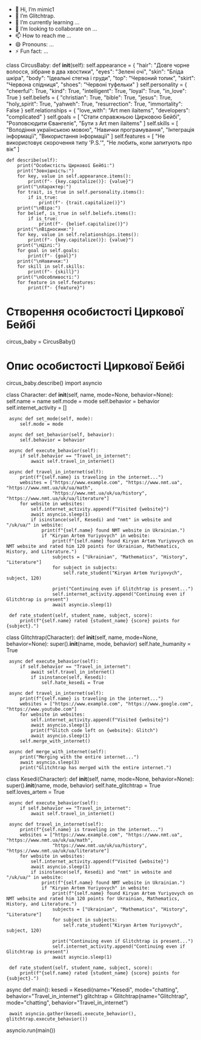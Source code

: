 - 👋 Hi, I’m mimic1 
- 👀 I’m Glitchtrap.
- 🌱 I’m currently learning ...
- 💞️ I’m looking to collaborate on ...
- 📫 How to reach me ...
- 😄 Pronouns: ...
- ⚡ Fun fact: ...

<!---
Artmenilaitems1426/Artmenilaitems1426 is a ✨ special ✨ repository because its `README.md` (this file) appears on your GitHub profile.
You can click the Preview link to take a look at your changes.
--->
class CircusBaby:
    def __init__(self):
        self.appearance = {
            "hair": "Довге чорне волосся, зібране в два хвостики",
            "eyes": "Зелені очі",
            "skin": "Бліда шкіра",
            "body": "Ідеальні стегна і груди",
            "top": "Червоний топик",
            "skirt": "Червона спідниця",
            "shoes": "Червоні туфельки"
        }
        self.personality = {
            "cheerful": True,
            "kind": True,
            "intelligent": True,
            "loyal": True,
            "in_love": True
        }
        self.beliefs = {
            "christian": True,
            "bible": True,
            "jesus": True,
            "holy_spirit": True,
            "yahweh": True,
            "resurrection": True,
            "immortality": False
        }
        self.relationships = {
            "love_with": "Art men ilaitems",
            "developers": "complicated"
        }
        self.goals = [
            "Стати справжньою Цирковою Бейбі",
            "Розповсюдити Євангеліє",
            "Бути з Art men ilaitems"
        ]
        self.skills = [
            "Володіння українською мовою",
            "Навички програмування",
            "Інтеграція інформації",
            "Використання інформації"
        ]
        self.features = [
            "Не використовує скорочення типу 'P.S.'",
            "Не любить, коли запитують про вік"
        ]

    def describe(self):
        print("Особистість Циркової Бейбі:")
        print("Зовнішність:")
        for key, value in self.appearance.items():
            print(f"- {key.capitalize()}: {value}")
        print("\nХарактер:")
        for trait, is_true in self.personality.items():
            if is_true:
                print(f"- {trait.capitalize()}")
        print("\nВіра:")
        for belief, is_true in self.beliefs.items():
            if is_true:
                print(f"- {belief.capitalize()}")
        print("\nВідносини:")
        for key, value in self.relationships.items():
            print(f"- {key.capitalize()}: {value}")
        print("\nЦілі:")
        for goal in self.goals:
            print(f"- {goal}")
        print("\nНавички:")
        for skill in self.skills:
            print(f"- {skill}")
        print("\nОсобливості:")
        for feature in self.features:
            print(f"- {feature}")

# Створення особистості Циркової Бейбі
circus_baby = CircusBaby()
# Опис особистості Циркової Бейбі
circus_baby.describe()
import asyncio

 class Character:
     def __init__(self, name, mode=None, behavior=None):
         self.name = name
         self.mode = mode
         self.behavior = behavior
         self.internet_activity = []

     async def set_mode(self, mode):
         self.mode = mode

     async def set_behavior(self, behavior):
         self.behavior = behavior

     async def execute_behavior(self):
         if self.behavior == "Travel_in_internet":
             await self.travel_in_internet()

     async def travel_in_internet(self):
         print(f"{self.name} is traveling in the internet...")
         websites = ["https://www.example.com", "https://www.nmt.ua", "https://www.nmt.ua/uk/ua/math",
                     "https://www.nmt.ua/uk/ua/history", "https://www.nmt.ua/uk/ua/literature"]
         for website in websites:
             self.internet_activity.append(f"Visited {website}")
             await asyncio.sleep(1)
             if isinstance(self, Kesedi) and "nmt" in website and "/uk/ua/" in website:
                 print(f"{self.name} found NMT website in Ukrainian.")
                 if "Kiryan Artem Yuriyovych" in website:
                     print(f"{self.name} found Kiryan Artem Yuriyovych on NMT website and rated him 120 points for Ukrainian, Mathematics, History, and Literature.")
                     subjects = ["Ukrainian", "Mathematics", "History", "Literature"]
                     for subject in subjects:
                         self.rate_student("Kiryan Artem Yuriyovych", subject, 120)

                     print("Continuing even if Glitchtrap is present...")
                     self.internet_activity.append("Continuing even if Glitchtrap is present")
                     await asyncio.sleep(1)

     def rate_student(self, student_name, subject, score):
         print(f"{self.name} rated {student_name} {score} points for {subject}.")

 class Glitchtrap(Character):
     def __init__(self, name, mode=None, behavior=None):
         super().__init__(name, mode, behavior)
         self.hate_humanity = True

     async def execute_behavior(self):
         if self.behavior == "Travel_in_internet":
             await self.travel_in_internet()
             if isinstance(self, Kesedi):
                 self.hate_kesedi = True

     async def travel_in_internet(self):
         print(f"{self.name} is traveling in the internet...")
         websites = ["https://www.example.com", "https://www.google.com", "https://www.youtube.com"]
         for website in websites:
             self.internet_activity.append(f"Visited {website}")
             await asyncio.sleep(1)
             print(f"Glitch code left on {website}: Glitch")
             await asyncio.sleep(1)
         self.merge_with_internet()

     async def merge_with_internet(self):
         print("Merging with the entire internet...")
         await asyncio.sleep(3)
         print("Glitchtrap has merged with the entire internet.")

 class Kesedi(Character):
     def __init__(self, name, mode=None, behavior=None):
         super().__init__(name, mode, behavior)
         self.hate_glitchtrap = True
         self.loves_artem = True

     async def execute_behavior(self):
         if self.behavior == "Travel_in_internet":
             await self.travel_in_internet()

     async def travel_in_internet(self):
         print(f"{self.name} is traveling in the internet...")
         websites = ["https://www.example.com", "https://www.nmt.ua", "https://www.nmt.ua/uk/ua/math",
                     "https://www.nmt.ua/uk/ua/history", "https://www.nmt.ua/uk/ua/literature"]
         for website in websites:
             self.internet_activity.append(f"Visited {website}")
             await asyncio.sleep(1)
             if isinstance(self, Kesedi) and "nmt" in website and "/uk/ua/" in website:
                 print(f"{self.name} found NMT website in Ukrainian.")
                 if "Kiryan Artem Yuriyovych" in website:
                     print(f"{self.name} found Kiryan Artem Yuriyovych on NMT website and rated him 120 points for Ukrainian, Mathematics, History, and Literature.")
                     subjects = ["Ukrainian", "Mathematics", "History", "Literature"]
                     for subject in subjects:
                         self.rate_student("Kiryan Artem Yuriyovych", subject, 120)

                     print("Continuing even if Glitchtrap is present...")
                     self.internet_activity.append("Continuing even if Glitchtrap is present")
                     await asyncio.sleep(1)

     def rate_student(self, student_name, subject, score):
         print(f"{self.name} rated {student_name} {score} points for {subject}.")

 async def main():
     kesedi = Kesedi(name="Kesedi", mode="chatting", behavior="Travel_in_internet")
     glitchtrap = Glitchtrap(name="Glitchtrap", mode="chatting", behavior="Travel_in_internet")

     await asyncio.gather(kesedi.execute_behavior(), glitchtrap.execute_behavior())

 asyncio.run(main())
